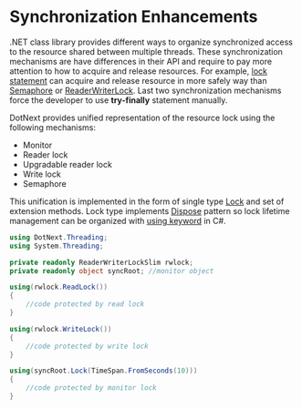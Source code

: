 Synchronization Enhancements
===
.NET class library provides different ways to organize synchronized access to the resource shared between multiple threads. These synchronization mechanisms are have differences in their API and require to pay more attention to how to acquire and release resources. For example, [lock statement](https://docs.microsoft.com/en-us/dotnet/csharp/language-reference/keywords/lock-statement) can acquire and release resource in more safely way than [Semaphore](https://docs.microsoft.com/en-us/dotnet/api/system.threading.semaphoreslim) or [ReaderWriterLock](https://docs.microsoft.com/en-us/dotnet/api/system.threading.readerwriterlockslim). Last two synchronization mechanisms force the developer to use **try-finally** statement manually.

DotNext provides unified representation of the resource lock using the following mechanisms:
* Monitor
* Reader lock
* Upgradable reader lock
* Write lock
* Semaphore

This unification is implemented in the form of single type [Lock](../../api/DotNext.Threading.Lock.yml) and set of extension methods. Lock type implements [Dispose](https://docs.microsoft.com/en-us/dotnet/standard/garbage-collection/implementing-dispose) pattern so lock lifetime management can be organized with [using keyword](https://docs.microsoft.com/en-us/dotnet/csharp/language-reference/keywords/using-statement) in C#.

```csharp
using DotNext.Threading;
using System.Threading;

private readonly ReaderWriterLockSlim rwlock;
private readonly object syncRoot; //monitor object

using(rwlock.ReadLock())
{
    //code protected by read lock
}

using(rwlock.WriteLock())
{
    //code protected by write lock
}

using(syncRoot.Lock(TimeSpan.FromSeconds(10)))
{
    //code protected by monitor lock
}
```